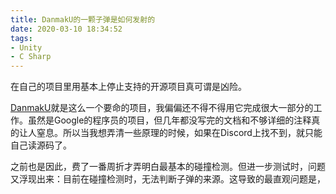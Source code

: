 ```yaml
---
title: DanmakU的一颗子弹是如何发射的
date: 2020-03-10 18:34:52
tags:
- Unity
- C Sharp
---
```

在自己的项目里用基本上停止支持的开源项目真可谓是凶险。

[DanmakU](https://github.com/james7132/DanmakU)就是这么一个要命的项目，我偏偏还不得不得用它完成很大一部分的工作。虽然是Google的程序员的项目，但几年都没写完的文档和不够详细的注释真的让人窒息。所以当我想弄清一些原理的时候，如果在Discord上找不到，就只能自己读源码了。

之前也是因此，费了一番周折才弄明白最基本的碰撞检测。但进一步测试时，问题又浮现出来：目前在碰撞检测时，无法判断子弹的来源。这导致的最直观问题是，
